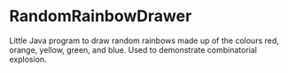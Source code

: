 # RandomRainbowDrawer
Little Java program to draw random rainbows made up of the colours red, orange, yellow, green, and blue. Used to demonstrate combinatorial explosion.
